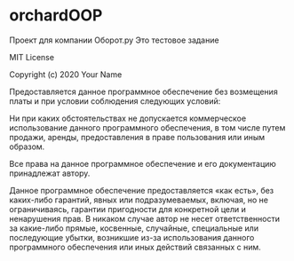 # orchardOOP
Проект для компании Оборот.ру
Это тестовое задание


MIT License

Copyright (c) 2020 Your Name

Предоставляется данное программное обеспечение без возмещения платы и при условии соблюдения следующих условий:

Ни при каких обстоятельствах не допускается коммерческое использование данного программного обеспечения, в том числе путем продажи, аренды, предоставления в праве пользования или иным образом.

Все права на данное программное обеспечение и его документацию принадлежат автору.

Данное программное обеспечение предоставляется «как есть», без каких-либо гарантий, явных или подразумеваемых, включая, но не ограничиваясь, гарантии пригодности для конкретной цели и ненарушения прав. В никаком случае автор не несет ответственности за какие-либо прямые, косвенные, случайные, специальные или последующие убытки, возникшие из-за использования данного программного обеспечения или иных действий связанных с ним.
